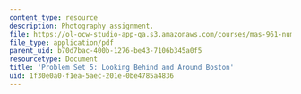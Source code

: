 ```yaml
---
content_type: resource
description: Photography assignment.
file: https://ol-ocw-studio-app-qa.s3.amazonaws.com/courses/mas-961-numeric-photography-fall-1998/1f30e0a0f1ea5aec201e0be4785a4836_ps5.pdf
file_type: application/pdf
parent_uid: b70d7bac-400b-1276-be43-7106b345a0f5
resourcetype: Document
title: 'Problem Set 5: Looking Behind and Around Boston'
uid: 1f30e0a0-f1ea-5aec-201e-0be4785a4836
---
```

